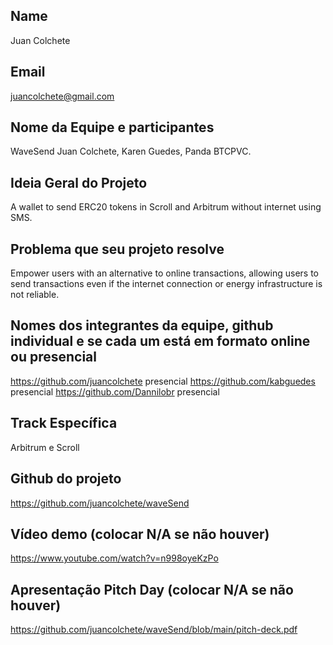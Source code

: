 ## Name
Juan Colchete 
## Email
​juancolchete@gmail.com
## Nome da Equipe e participantes
​WaveSend Juan Colchete, Karen Guedes, Panda BTCPVC.
## Ideia Geral do Projeto
​A wallet to send ERC20 tokens in Scroll and Arbitrum without internet using SMS.
## Problema que seu projeto resolve
​Empower users with an alternative to online transactions, allowing users to send transactions even if the internet connection or energy infrastructure is not reliable.
## Nomes dos integrantes da equipe, github individual e se cada um está em formato online ou presencial
https://github.com/juancolchete presencial 
https://github.com/kabguedes presencial 
https://github.com/Dannilobr presencial
## Track Específica
​​Arbitrum e Scroll
## Github do projeto
https://github.com/juancolchete/waveSend
## Vídeo demo (colocar N/A se não houver)
https://www.youtube.com/watch?v=n998oyeKzPo
## Apresentação Pitch Day (colocar N/A se não houver)
https://github.com/juancolchete/waveSend/blob/main/pitch-deck.pdf
